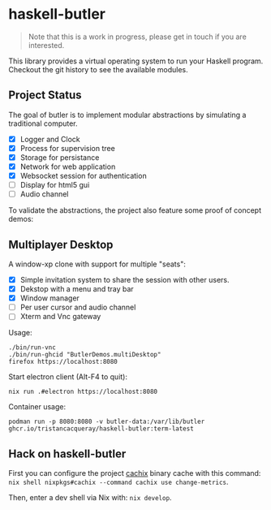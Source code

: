 # haskell-butler

> Note that this is a work in progress, please get in touch if you are interested.

This library provides a virtual operating system to run your Haskell program.
Checkout the git history to see the available modules.

## Project Status

The goal of butler is to implement modular abstractions
by simulating a traditional computer.

- [x] Logger and Clock
- [x] Process for supervision tree
- [x] Storage for persistance
- [x] Network for web application
- [x] Websocket session for authentication
- [ ] Display for html5 gui
- [ ] Audio channel

To validate the abstractions, the project also feature some proof of concept demos:


## Multiplayer Desktop

A window-xp clone with support for multiple "seats":

- [x] Simple invitation system to share the session with other users.
- [x] Dekstop with a menu and tray bar
- [x] Window manager
- [ ] Per user cursor and audio channel
- [ ] Xterm and Vnc gateway

Usage:

```ShellSession
./bin/run-vnc
./bin/run-ghcid "ButlerDemos.multiDesktop"
firefox https://localhost:8080
```

Start electron client (Alt-F4 to quit):

```ShellSession
nix run .#electron https://localhost:8080
```

Container usage:

```ShellSession
podman run -p 8080:8080 -v butler-data:/var/lib/butler ghcr.io/tristancacqueray/haskell-butler:term-latest
```

## Hack on haskell-butler

First you can configure the project [cachix](https://cachix.org) binary cache with this command: `nix shell nixpkgs#cachix --command cachix use change-metrics`.

Then, enter a dev shell via Nix with: `nix develop`.